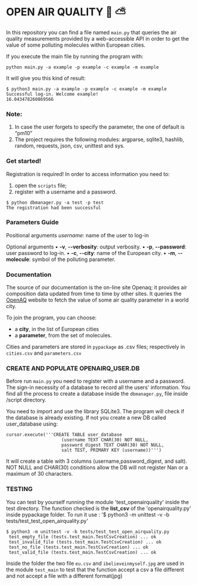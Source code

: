 # OPEN AIR QUALITY :deciduous_tree: :partly_sunny:

In this repository you can find a file named ```main.py``` that queries the air quality measurements provided by a web-accessible API in order to get the value of some polluting molecules within European cities.

If you execute the main file by running the program with: 

```python main.py -a example -p example -c example -m example```

It will give you this kind of result:
	
```
$ python3 main.py -a example -p example -c example -m example
Successful log-in. Welcome example!
16.043478260869566
```

### Note: 
1.	In case the user forgets to specify the parameter, the one of default is “pm10”
2.	The project requires the following modules: argparse, sqlite3, hashlib, random, requests, json, csv, unittest and sys.


### Get started!
Registration is required!
In order to access information you need to: 
1. open the ```scripts``` file;
2. register with a username and a password.
```
$ python dbmanager.py -a test -p test  
The registration had been successful
```


### Parameters Guide
Positional arguments
*username*: name of the user to log-in

Optional arguments
•	**-v**, **--verbosity**: output verbosity.
•	**-p**, **--password**: user password to log-in.
•	**-c**, **--city**: name of the European city.
•	**-m**, **--molecule**: symbol of the polluting parameter. 

### Documentation
The source of our documentation is the on-line site Openaq; it provides air composition data updated from time to time by other sites. It queries the [OpenAQ](https://openaq.org) website to fetch the value of some air quality parameter in a world city. 

To join the program, you can choose:
- a **city**, in the list of European cities
- a **parameter**, from the set of molecules. 

Cities and parameters are stored in ```pypackage``` as .csv files; respectively in ```cities.csv``` and ```parameters.csv```

### CREATE AND POPULATE OPENAIRQ_USER.DB

Before run ```main.py``` you need to register with a username and a password.
The sign-in necessity of a database to record all the users' information.
You find all the process to create a database inside the ```dbmanager.py```, file inside /script directory.

You need to import and use the library SQLite3. The program will check if the database is already existing. If not you create a new DB called user_database using: 
```
cursor.execute('''CREATE TABLE user_database
                     (username TEXT CHAR(30) NOT NULL, 
                     password_digest TEXT CHAR(30) NOT NULL,
                     salt TEST, PRIMARY KEY (username))''')
```
 
It will create a table with 3 columns (username,password_digest, and salt). NOT NULL and CHAR(30) conditions allow the DB will not register Nan or a maximum of 30 characters.

### TESTING 

You can test by yourself running the module 'test_openairquality' inside the test directory. The function checked is the **list_csv** of the 'openairquality.py' inside pypackage folder.
To run it use : '$ python3 -m unittest -v -b tests/test_test_open_airquality.py'

```
$ python3 -m unittest -v -b tests/test_test_open_airquality.py
 test_empty_file (tests.test_main.TestCsvCreation) ... ok
 test_invalid_file (tests.test_main.TestCsvCreation) ... ok
 test_no_file (tests.test_main.TestCsvCreation) ... ok
 test_valid_file (tests.test_main.TestCsvCreation) ... ok
```


Inside the folder the two file ```eu.csv``` and ```ibelieveinmyself.jpg``` are used in the module ```test_main``` to test that the function accept a csv a file different and not accept a file with a different format(jpg)
